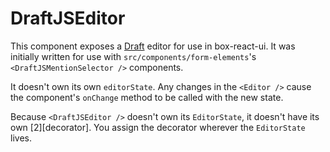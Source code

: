 # DraftJSEditor

This component exposes a [Draft][1] editor for use in box-react-ui.
It was initially written for use with `src/components/form-elements`'s `<DraftJSMentionSelector />` components.

It doesn't own its own `editorState`. Any changes in the `<Editor />` cause the component's `onChange` method to be called with the new state.

Because `<DraftJSEditor />` doesn't own its `EditorState`, it doesn't have its own [2][decorator]. You assign the decorator wherever the `EditorState` lives.

[1]: https://draftjs.org
[2]: https://draftjs.org/docs/advanced-topics-decorators.html
